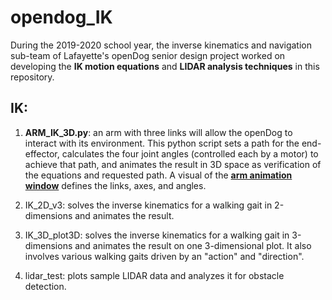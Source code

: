 # opendog_IK
During the 2019-2020 school year, the inverse kinematics and navigation sub-team of Lafayette's openDog senior design project worked on developing the **IK motion equations** and **LIDAR analysis techniques** in this repository.

## IK:

1. **ARM_IK_3D.py**: an arm with three links will allow the openDog to interact with its environment.  This python script sets a path for the end-effector, calculates the four joint angles (controlled each by a motor) to achieve that path, and animates the result in 3D space as verification of the equations and requested path.  A visual of the [**arm animation window**](https://github.com/fainorr/opendog_IK/tree/master/images/arm_3d.pdf) defines the links, axes, and angles.

2. IK_2D_v3: solves the inverse kinematics for a walking gait in 2-dimensions and animates the result.

3. IK_3D_plot3D: solves the inverse kinematics for a walking gait in 3-dimensions and animates the result on one 3-dimensional plot.  It also involves various walking gaits driven by an "action" and "direction".

4. lidar_test: plots sample LIDAR data and analyzes it for obstacle detection.
